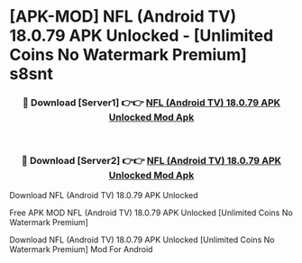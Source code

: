 # [APK-MOD] NFL (Android TV) 18.0.79 APK Unlocked - [Unlimited Coins No Watermark Premium] s8snt



<div align="center">
<h3>🔴 Download [Server1] 👉👉 <a href="https://momento.my/?title=NFL_(Android_TV)_18.0.79_APK_Unlocked">NFL (Android TV) 18.0.79 APK Unlocked Mod Apk</a></h3><br>

<h3>🔴 Download [Server2] 👉👉 <a href="https://momento.my/?title=NFL_(Android_TV)_18.0.79_APK_Unlocked">NFL (Android TV) 18.0.79 APK Unlocked Mod Apk</a></h3>
</div>



Download NFL (Android TV) 18.0.79 APK Unlocked 

Free APK MOD NFL (Android TV) 18.0.79 APK Unlocked [Unlimited Coins No Watermark Premium]

Download NFL (Android TV) 18.0.79 APK Unlocked [Unlimited Coins No Watermark Premium] Mod For Android
